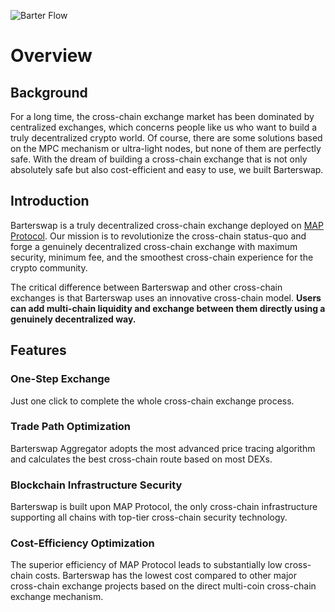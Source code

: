 ![Barter Flow](/img/barter/barter-logo.png "Bridge Flow")  
# Overview

## Background

For a long time, the cross-chain exchange market has been dominated by centralized exchanges, which concerns people like us who want to build a truly decentralized crypto world. Of course, there are some solutions based on the MPC mechanism or ultra-light nodes, but none of them are perfectly safe. With the dream of building a cross-chain exchange that is not only absolutely safe but also cost-efficient and easy to use, we built Barterswap.

## Introduction

Barterswap is a truly decentralized cross-chain exchange deployed on [MAP Protocol](https://www.maplabs.io/). Our mission is to revolutionize the cross-chain status-quo and forge a genuinely decentralized cross-chain exchange with maximum security, minimum fee, and the smoothest cross-chain experience for the crypto community.

The critical difference between Barterswap and other cross-chain exchanges is that Barterswap uses an innovative cross-chain model. __Users can add multi-chain liquidity and exchange between them directly using a genuinely decentralized way.__

## Features

### One-Step Exchange

Just one click to complete the whole cross-chain exchange process.

### Trade Path Optimization

Barterswap Aggregator adopts the most advanced price tracing algorithm and calculates the best cross-chain route based on most DEXs.

### Blockchain Infrastructure Security

Barterswap is built upon MAP Protocol, the only cross-chain infrastructure supporting all chains with top-tier cross-chain security technology.

### Cost-Efficiency Optimization

The superior efficiency of MAP Protocol leads to substantially low cross-chain costs. Barterswap has the lowest cost compared to other major cross-chain exchange projects based on the direct multi-coin cross-chain exchange mechanism.  
